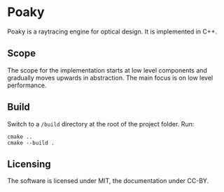 # Poaky
Poaky is a raytracing engine for optical design. It is implemented
in C++.

## Scope
The scope for the implementation starts at low level components and gradually
moves upwards in abstraction. The main focus is on low level performance.

## Build
Switch to a `/build` directory at the root of the project folder. Run:

```shell
cmake ..
cmake --build .
```

## Licensing
The software is licensed under MIT, the documentation under CC-BY.
